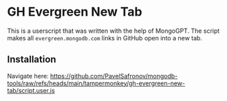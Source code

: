 # GH Evergreen New Tab

This is a userscript that was written with the help of MongoGPT. The script makes all `evergreen.mongodb.com` links in GitHub open into a new tab.

## Installation

Navigate here: <a href="https://github.com/PavelSafronov/mongodb-tools/raw/refs/heads/main/tampermonkey/gh-evergreen-new-tab/script.user.js">https://github.com/PavelSafronov/mongodb-tools/raw/refs/heads/main/tampermonkey/gh-evergreen-new-tab/script.user.js</a>
